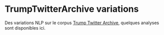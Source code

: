 # TrumpTwitterArchive variations

Des variations NLP sur le corpus [Trump Twitter Archive](https://www.thetrumparchive.com/), quelques analyses sont disponibles ici.
